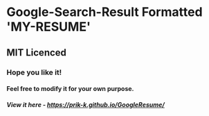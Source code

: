 # Google-Search-Result Formatted 'MY-RESUME'
## MIT Licenced
### Hope you like it!
#### Feel free to modify it for your own purpose. 
##### View it here - https://prik-k.github.io/GoogleResume/ 



